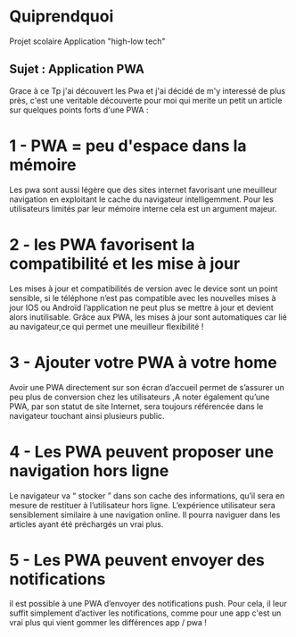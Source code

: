 # Quiprendquoi
Projet scolaire Application "high-low tech"

## Sujet : Application PWA

Grace à ce Tp j'ai découvert les Pwa et j'ai décidé de m'y interessé de plus près, c'est une veritable découverte pour moi qui merite un petit un article sur quelques points forts d'une PWA :

1 - PWA = peu d'espace dans la mémoire
================

Les pwa sont aussi légère que des sites internet favorisant une meuilleur navigation en exploitant le cache du navigateur intelligemment. 
Pour les utilisateurs limités par leur mémoire interne cela est un argument majeur. 

2 - les PWA favorisent la compatibilité et les mise à jour
================

Les mises à jour et compatibilités de version avec le device sont un point sensible, si le téléphone n’est pas compatible avec les nouvelles mises à jour IOS ou Androïd l’application ne peut plus se mettre à jour et devient alors inutilisable. Grâce aux PWA, les mises à jour sont automatiques car lié au navigateur,ce qui permet une meuilleur flexibilité !

3 - Ajouter votre PWA à votre home
================

Avoir une PWA directement sur son écran d’accueil permet de s’assurer un peu plus de conversion chez les utilisateurs ,A noter également qu’une PWA, par son statut de site Internet, sera toujours référencée dans le navigateur touchant ainsi plusieurs public.

4 - Les PWA peuvent proposer une navigation hors ligne
================

Le navigateur va  “ stocker ” dans son cache des informations, qu’il sera en mesure de restituer à l’utilisateur hors ligne. L’expérience utilisateur sera sensiblement similaire à une navigation online. Il pourra naviguer dans les articles ayant été préchargés un vrai plus.

5 - Les PWA peuvent envoyer des notifications
================

il est possible à une PWA d’envoyer des notifications push. Pour cela, il leur suffit simplement d’activer les notifications, comme pour une app c'est un vrai plus qui vient gommer les différences app / pwa !